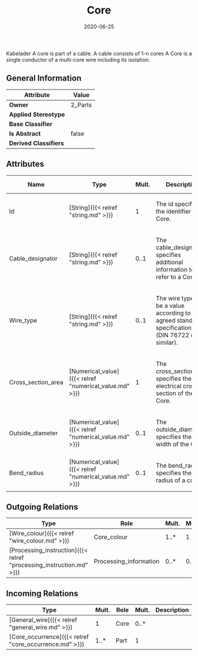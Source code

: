 ﻿---
title: Core
toc: false
type: specs
date: "2020-06-25"
draft: false
specification: KBL
version: 2.5.sr1
documentType: "Recommendation"
elementType: Class
classes:
  - Core
menu_name: kbl-2.5.sr1
---
<p>Kabelader  A core is part of a cable. A cable consists of 1-n cores  A Core is a single conductor of a multi-core wire including its isolation.</p>

## General Information

| Attribute               | Value |
|-------------------------|-------|
| **Owner**               | 2_Parts |
| **Applied Stereotype**  |   |
| **Base Classifier**     |   |
| **Is Abstract**         | false |
| **Derived Classifiers** |   |

## Attributes
|  Name  |  Type  |  Mult.  |  Description  |  Owning Classifier  |
|--------|--------|---------|---------------|--------------|
|Id | [String]({{< relref "string.md" >}}) | 1 | <p>The id specifies the identifier of the Core.</p> | [Core]({{< relref "core.md" >}}) |
|Cable_designator | [String]({{< relref "string.md" >}}) | 0..1 | <p>The cable_designator specifies additional information to refer to a Core. </p> | [Core]({{< relref "core.md" >}}) |
|Wire_type | [String]({{< relref "string.md" >}}) | 0..1 | <p> The wire type shall be a value according to agreed standard specification (DIN&#160;76722 or similar).      </p> | [Core]({{< relref "core.md" >}}) |
|Cross_section_area | [Numerical_value]({{< relref "numerical_value.md" >}}) | 1 | <p>The cross_section_area specifies the electrical cross section of the Core.</p> | [Core]({{< relref "core.md" >}}) |
|Outside_diameter | [Numerical_value]({{< relref "numerical_value.md" >}}) | 0..1 | <p>The outside_diameter specifies the outer width of the Core.</p> | [Core]({{< relref "core.md" >}}) |
|Bend_radius | [Numerical_value]({{< relref "numerical_value.md" >}}) | 0..1 | <p>The bend_radius specifies the bend radius of a core.</p> | [Core]({{< relref "core.md" >}}) |

## Outgoing Relations
|    Type  |   Role   |   Mult.   |   Mult.   |   Description   |
|----------|----------|-----------|-----------|-----------------|
| [Wire_colour]({{< relref "wire_colour.md" >}}) | Core_colour | 1..* | 1 |  |
| [Processing_instruction]({{< relref "processing_instruction.md" >}}) | Processing_information | 0..* | 0..1 |  |
##  Incoming Relations
|    Type  |   Mult.  |   Role    |   Mult.   |   Description  |
|----------|----------|-----------|-----------|----------------|
| [General_wire]({{< relref "general_wire.md" >}}) | 1 | Core | 0..* |  |
| [Core_occurrence]({{< relref "core_occurrence.md" >}}) | 1..* | Part | 1 |  |
